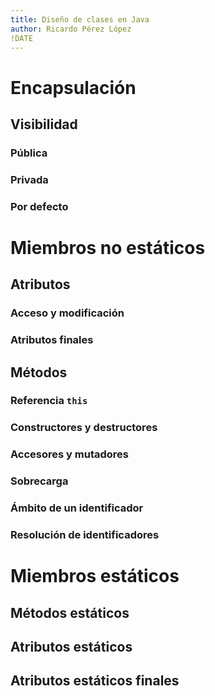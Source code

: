 ```yaml
---
title: Diseño de clases en Java
author: Ricardo Pérez López
!DATE
---
```


# Encapsulación

## Visibilidad

### Pública

### Privada

### Por defecto

# Miembros no estáticos

## Atributos

### Acceso y modificación

### Atributos finales

## Métodos

### Referencia `this`

### Constructores y destructores

### Accesores y mutadores

### Sobrecarga

### Ámbito de un identificador

### Resolución de identificadores

# Miembros estáticos

## Métodos estáticos

## Atributos estáticos

## Atributos estáticos finales

